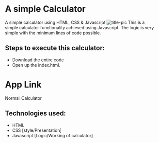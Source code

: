# A simple Calculator
 A simple calculator using HTML, CSS &amp; Javascript
 ![title-pic](https://user-images.githubusercontent.com/39196039/40139639-27db8c64-596e-11e8-9537-04a5b5d07170.jpg)
 This is a simple calculator functionality achieved using Javascript. The logic is very simple with the minimum lines of code possible.

## Steps to execute this calculator:
- Download the entire code 
- Open up the index.html.

# App Link
<p a< href="https://shanawazmistry.github.io/Normal-Calculator/">Normal_Calculator</p>

## Technologies used: 
- HTML
- CSS [style/Presentation]
- Javascript [Logic/Working of calculator]
